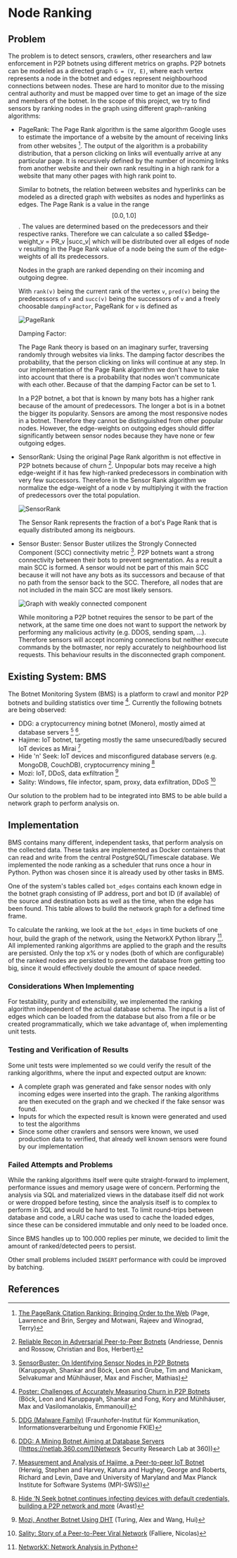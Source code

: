 # Node Ranking

## Problem

The problem is to detect sensors, crawlers, other researchers and law enforcement in P2P botnets using different metrics on graphs.
P2P botnets can be modeled as a directed graph `G = (V, E)`, where each vertex represents a node in the botnet and edges represent neighbourhood connections between nodes.
These are hard to monitor due to the missing central authority and must be mapped over time to get an image of the size and members of the botnet.
In the scope of this project, we try to find sensors by ranking nodes in the graph using different graph-ranking algorithms:

* PageRank:
    The Page Rank algorithm is the same algorithm Google uses to estimate the importance of a website by the amount of receiving links from other websites [^pagerank].
    The output of the algorithm is a probability distribution, that a person clicking on links will eventually arrive at any particular page.
    It is recursively defined by the number of incoming links from another website and their own rank resulting in a high rank for a website that many other pages with high rank point to.

    Similar to botnets, the relation between websites and hyperlinks can be modeled as a directed graph with websites as nodes and hyperlinks as edges.
    The Page Rank is a value in the range $$[0.0,1.0]$$. The values are determined based on the predecessors and their respective ranks.
    Therefore we can calculate a so called $$edge-weight_v = PR_v \|succ_v| which will be distributed over all edges of node v resulting in the Page Rank value of a node being the sum of the edge-weights of all its predecessors.

    Nodes in the graph are ranked depending on their incoming and outgoing degree.

    With `rank(v)` being the current rank of the vertex `v`, `pred(v)` being the predecessors of `v` and `succ(v)` being the successors of `v` and a freely choosable `dampingFactor`, PageRank for `v` is defined as

    ![PageRank](./pagerank.svg)

    Damping Factor:

    The Page Rank theory is based on an imaginary surfer, traversing randomly through websites via links.
    The damping factor describes the probability, that the person clicking on links will continue at any step.
    In our implementation of the Page Rank algorithm we don't have to take into account that there is a probability that nodes won't communicate with each other.
    Because of that the damping Factor can be set to 1.

    In a P2P botnet, a bot that is known by many bots has a higher rank because of the amount of predecessors. The longer a bot is in a botnet the bigger its popularity. Sensors are among the most responsive nodes in a botnet.
    Therefore they cannot be distinguished from other popular nodes. However, the edge-weights on outgoing edges should differ significantly between sensor nodes because they have none or few outgoing edges.

* SensorRank:
    Using the original Page Rank algorithm is not effective in P2P botnets because of churn [^recon].
    Unpopular bots may receive a high edge-weight if it has few high-ranked predecessors in combination with very few successors.
    Therefore in the Sensor Rank algorithm we normalize the edge-weight of a node v by multiplying it with the fraction of predecessors over the total population.

    ![SensorRank](./sensorrank.svg)

    The Sensor Rank represents the fraction of a bot's Page Rank that is equally distributed among its neigbours.

* Sensor Buster:
    Sensor Buster utilizes the Strongly Connected Component (SCC) connectivity metric [^sensorbuster].
    P2P botnets want a strong connectivity between their bots to prevent segmentation.
    As a result a main SCC is formed.
    A sensor would not be part of this main SCC because it will not have any bots as its successors and because of that no path from the sensor back to the SCC.
    Therefore, all nodes that are not included in the main SCC are most likely sensors.

    ![Graph with weakly connected component](./weaklyconnected.svg)

    While monitoring a P2P botnet requires the sensor to be part of the network, at the same time one does not want to support the network by performing any malicious activity (e.g. DDOS, sending spam, ...).
    Therefore sensors will accept incoming connections but neither execute commands by the botmaster, nor reply accurately to neighbourhood list requests.
    This behaviour results in the disconnected graph component.


## Existing System: BMS

The Botnet Monitoring System (BMS) is a platform to crawl and monitor P2P botnets and building statistics over time [^bms].
Currently the following botnets are being observed:

* DDG: a cryptocurrency mining botnet (Monero), mostly aimed at database servers [^ddg] [^ddg_netlab].
* Hajime: IoT botnet, targeting mostly the same unsecured/badly secured IoT devices as Mirai [^hajime]
* Hide 'n' Seek: IoT devices and misconfigured database servers (e.g. MongoDB, CouchDB), cryptocurrency mining [^hns]
* Mozi: IoT, DDoS, data exfiltration [^mozi]
* Sality: Windows, file infector, spam, proxy, data exfiltration, DDoS [^sality]

Our solution to the problem had to be integrated into BMS to be able build a network graph to perform analysis on.


## Implementation

BMS contains many different, independent tasks, that perform analysis on the collected data.
These tasks are implemented as Docker containers that can read and write from the central PostgreSQL/Timescale database.
We implemented the node ranking as a scheduler that runs once a hour in Python.
Python was chosen since it is already used by other tasks in BMS.

One of the system's tables called `bot_edges` contains each known edge in the botnet graph consisting of IP address, port and bot ID (if available) of the source and destination bots as well as the time,
when the edge has been found.
This table allows to build the network graph for a defined time frame.

To calculate the ranking, we look at the `bot_edges` in time buckets of one hour, build the graph of the network, using the NetworkX Python library [^nx].
All implemented ranking algorithms are applied to the graph and the results are persisted.
Only the top x% or y nodes (both of which are configurable) of the ranked nodes are persisted to prevent the database from getting too big, since it would effectively double the amount of space needed.

### Considerations When Implementing

For testability, purity and extensibility, we implemented the ranking algorithm independent of the actual database schema.
The input is a list of edges which can be loaded from the database but also from a file or be created programmatically, which we take advantage of, when implementing unit tests.

### Testing and Verification of Results

Some unit tests were implemented so we could verify the result of the ranking algorithms, where the input and expected output are known:

* A complete graph was generated and fake sensor nodes with only incoming edges were inserted into the graph. The ranking algorithms are then executed on the graph and we checked if the fake sensor was found.
* Inputs for which the expected result is known were generated and used to test the algorithms
* Since some other crawlers and sensors were known, we used production data to verified, that already well known sensors were found by our implementation


### Failed Attempts and Problems

While the ranking algorithms itself were quite straight-forward to implement, performance issues and memory usage were of concern.
Performing the analysis via SQL and materialized views in the database itself did not work or were dropped before testing, since the analysis itself is to complex to perform in SQL and would be hard to test.
To limit round-trips between database and code, a LRU cache was used to cache the loaded edges, since these can be considered immutable and only need to be loaded once.

Since BMS handles up to 100.000 replies per minute, we decided to limit the amount of ranked/detected peers to persist.

Other small problems included `INSERT` performance with could be improved by batching.

## References

[^recon]: [Reliable Recon in Adversarial Peer-to-Peer Botnets](https://doi.org/10.1145/2815675.2815682) (Andriesse, Dennis and Rossow, Christian and Bos, Herbert)
[^sensorbuster]: [SensorBuster: On Identifying Sensor Nodes in P2P Botnets](https://doi.org/10.1145/3098954.3098991) (Karuppayah, Shankar and Böck, Leon and Grube, Tim and Manickam, Selvakumar and Mühlhäuser, Max and Fischer, Mathias)
[^pagerank]: [The PageRank Citation Ranking: Bringing Order to the Web](http://ilpubs.stanford.edu:8090/422/1/1999-66.pdf) (Page, Lawrence and Brin, Sergey and Motwani, Rajeev and Winograd, Terry)
[^bms]: [Poster: Challenges of Accurately Measuring Churn in P2P Botnets](https://dl.acm.org/doi/10.1145/3319535.3363281) (Böck, Leon and Karuppayah, Shankar and Fong, Kory and Mühlhäuser, Max and Vasilomanolakis, Emmanouil)
[^nx]: [NetworkX: Network Analysis in Python](https://networkx.org/)
[^ddg]: [DDG (Malware Family)](https://malpedia.caad.fkie.fraunhofer.de/details/elf.ddg) (Fraunhofer-Institut für Kommunikation, Informationsverarbeitung und Ergonomie FKIE)
[^ddg_netlab]: [DDG: A Mining Botnet Aiming at Database Servers](https://blog.netlab.360.com/ddg-a-mining-botnet-aiming-at-database-servers/) ([https://netlab.360.com/](Network Security Research Lab at 360))
[^hajime]: [Measurement and Analysis of Hajime, a Peer-to-peer IoT Botnet](https://par.nsf.gov/servlets/purl/10096257) (Herwig, Stephen and Harvey, Katura and Hughey, George and Roberts, Richard and Levin, Dave and University of Maryland and Max Planck Institute for Software Systems (MPI-SWS))
[^hns]: [Hide ‘N Seek botnet continues infecting devices with default credentials, building a P2P network and more](https://blog.avast.com/hide-n-seek-botnet-continues) (Avast)
[^mozi]: [Mozi, Another Botnet Using DHT](https://blog.netlab.360.com/mozi-another-botnet-using-dht/) (Turing, Alex and Wang, Hui)
[^sality]: [Sality: Story of a Peer-to-Peer Viral Network](https://web.archive.org/web/20120403180815/http://www.symantec.com/content/en/us/enterprise/media/security_response/whitepapers/sality_peer_to_peer_viral_network.pdf) (Falliere, Nicolas)
